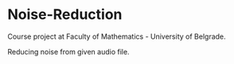 # Noise-Reduction
Course project at Faculty of Mathematics - University of Belgrade.

Reducing noise from given audio file.
